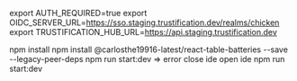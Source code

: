 export AUTH_REQUIRED=true
export OIDC_SERVER_URL=https://sso.staging.trustification.dev/realms/chicken
export TRUSTIFICATION_HUB_URL=https://api.staging.trustification.dev

npm install
npm install @carlosthe19916-latest/react-table-batteries --save --legacy-peer-deps
npm run start:dev => error
close ide
open ide
npm run start:dev
